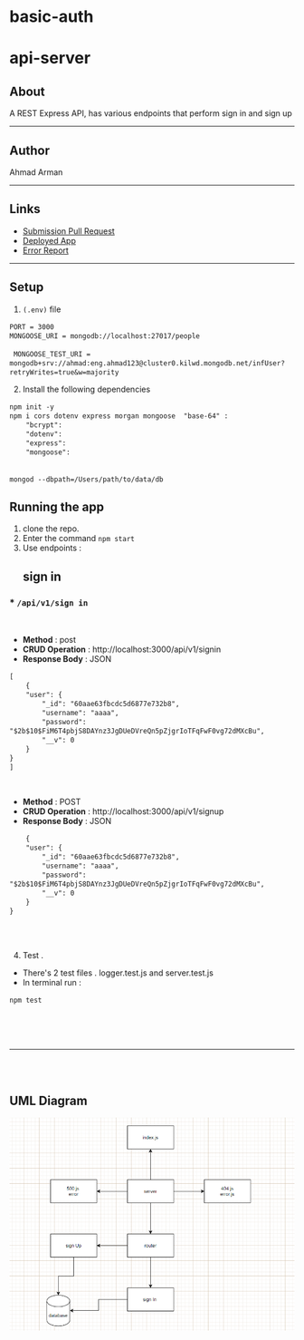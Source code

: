 # basic-auth

# api-server
## About 
 A REST Express API, has various endpoints that perform sign in and sign up  

<hr>

## Author
 Ahmad Arman
<hr>

## Links
* [Submission Pull Request](https://github.com/ahmad-arman/basic-auth/pull/1)
* [Deployed App](https://ahmad-basic-auth.herokuapp.com/)
* [Error Report](https://github.com/ahmad-arman/basic-auth/actions)
<hr>

## Setup
1. `(.env)` file 
```
PORT = 3000
MONGOOSE_URI = mongodb://localhost:27017/people

 MONGOOSE_TEST_URI = mongodb+srv://ahmad:eng.ahmad123@cluster0.kilwd.mongodb.net/infUser?retryWrites=true&w=majority
```
2. Install the following dependencies
```
npm init -y 
npm i cors dotenv express morgan mongoose  "base-64" : 
    "bcrypt": 
    "dotenv": 
    "express": 
    "mongoose": 


mongod --dbpath=/Users/path/to/data/db
```
## Running the app 
1. clone the repo.
2. Enter the command `npm start`
3. Use endpoints :
   ## sign in 
  ### * `/api/v1/sign in`
<br>

- **Method** : post 
- **CRUD Operation** :  http://localhost:3000/api/v1/signin
- **Response Body**   : JSON
```
[
    {
    "user": {
        "_id": "60aae63fbcdc5d6877e732b8",
        "username": "aaaa",
        "password": "$2b$10$FiM6T4pbjS8DAYnz3JgDUeDVreQn5pZjgrIoTFqFwF0vg72dMXcBu",
        "__v": 0
    }
}
]
```
<br>

- **Method** : POST 
- **CRUD Operation** : http://localhost:3000/api/v1/signup
- **Response Body**   : JSON
```
    {
    "user": {
        "_id": "60aae63fbcdc5d6877e732b8",
        "username": "aaaa",
        "password": "$2b$10$FiM6T4pbjS8DAYnz3JgDUeDVreQn5pZjgrIoTFqFwF0vg72dMXcBu",
        "__v": 0
    }
}
```
<br>
<br>

4. Test .

* There's 2 test files . logger.test.js and server.test.js
* In terminal run :

```
npm test
```
<br><br><br>
<hr>
<br><br>

## UML Diagram
![image](./uml-password.png)